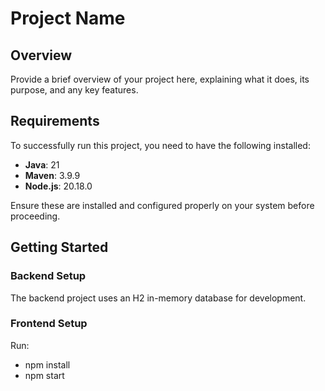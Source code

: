 # Project Name

## Overview

Provide a brief overview of your project here, explaining what it does, its purpose, and any key features.

## Requirements

To successfully run this project, you need to have the following installed:

- **Java**: 21
- **Maven**: 3.9.9
- **Node.js**: 20.18.0

Ensure these are installed and configured properly on your system before proceeding.

## Getting Started

### Backend Setup

The backend project uses an H2 in-memory database for development.


### Frontend Setup

Run:
- npm install
- npm start



